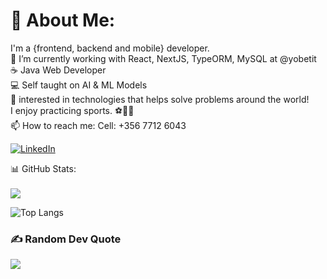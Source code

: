 # 🚀 About Me:
I'm a {frontend, backend and mobile} developer.<br>🌱 I’m currently working with React, NextJS, TypeORM, MySQL at @yobetit<br>☕️ Java Web Developer<br>💻 Self taught on AI & ML Models<br>👀 interested in technologies that helps solve problems around the world! <br> I enjoy practicing sports. ⚽️🏃‍♂️ <br> 📫 How to reach me: Cell: +356 7712 6043

[![LinkedIn](https://img.shields.io/badge/LinkedIn-%230077B5.svg?logo=linkedin&logoColor=white)](https://linkedin.com/in/https://www.linkedin.com/in/gabrielpgomes/) 

📊 GitHub Stats: </br></br>
![](https://github-readme-streak-stats.herokuapp.com/?user=Gabrielmtvp&theme=onedark&hide_border=false)<br/>

![Top Langs](https://github-readme-stats.vercel.app/api/top-langs/?username=Gabrielmtvp&hide_progress=true)

### ✍️ Random Dev Quote
![](https://quotes-github-readme.vercel.app/api?type=horizontal&theme=radical)

<!-- Proudly created with GPRM ( https://gprm.itsvg.in ) -->
